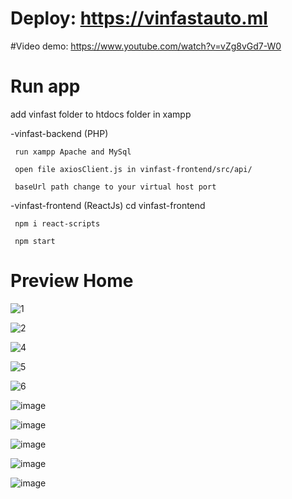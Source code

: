 # Deploy: https://vinfastauto.ml

#Video demo: https://www.youtube.com/watch?v=vZg8vGd7-W0

# Run app

add vinfast folder to htdocs folder in xampp

-vinfast-backend (PHP)

     run xampp Apache and MySql

     open file axiosClient.js in vinfast-frontend/src/api/

     baseUrl path change to your virtual host port

-vinfast-frontend (ReactJs) cd vinfast-frontend

     npm i react-scripts

     npm start

# Preview Home

![1](https://user-images.githubusercontent.com/88047306/153750213-73351112-df1e-4709-86aa-8834c8032366.png)

![2](https://user-images.githubusercontent.com/88047306/153750215-430bb0ff-a8be-4627-9f83-ace96d0b181c.png)

![4](https://user-images.githubusercontent.com/88047306/153750218-7c0988b5-bda3-4476-8363-4df931dd609d.png)

![5](https://user-images.githubusercontent.com/88047306/153750219-f9001237-b043-4280-a158-70340a05b4e5.png)

![6](https://user-images.githubusercontent.com/88047306/153750222-6ddaa7d0-7049-49c3-a174-006d3d38dd68.png)

![image](https://user-images.githubusercontent.com/88047306/158114831-bc7e6743-e064-4dc9-a81e-6bef101eaef1.png)

![image](https://user-images.githubusercontent.com/88047306/158114851-1e44f478-7f88-4be6-a4f2-e874249b84b7.png)

![image](https://user-images.githubusercontent.com/88047306/158114857-5ee8a42a-0483-4939-8a86-abbc3ad65007.png)

![image](https://user-images.githubusercontent.com/88047306/158114878-9164b014-90d7-4e41-b2de-9ea35cd734e9.png)

![image](https://user-images.githubusercontent.com/88047306/158114889-e2277324-e9e8-4fe8-9864-81e800fec1ae.png)


